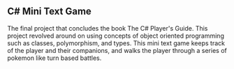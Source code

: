 ## C# Mini Text Game

The final project that concludes the book The C# Player's Guide. This project revolved around on using concepts of object oriented programming such as classes, polymorphism, and types. This mini text game keeps track of the player and their companions, and walks the player through a series of pokemon like turn based battles.
